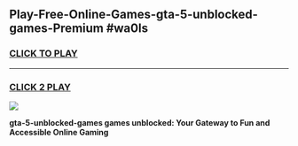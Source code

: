 
## Play-Free-Online-Games-gta-5-unblocked-games-Premium #wa0ls
<h3>
<a href="https://premium.freeplayer.one?title=gta-5-unblocked-games&ref=8M">CLICK TO PLAY</a></h3>
<hr>

<h3>
<a href="https://premium.freeplayer.one?title=gta-5-unblocked-games&ref=8M">CLICK 2 PLAY</a>
  
</h3>

<a href="https://premium.freeplayer.one?title=gta-5-unblocked-games&ref=8M"><img src="https://clearcache.store/games.png"></a>


**gta-5-unblocked-games games unblocked: Your Gateway to Fun and Accessible Online Gaming**
